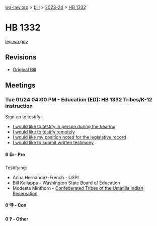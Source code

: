 [wa-law.org](/) > [bill](/bill/) > [2023-24](/bill/2023-24/) > [HB 1332](/bill/2023-24/hb/1332/)

# HB 1332
[leg.wa.gov](https://app.leg.wa.gov/billsummary?BillNumber=1332&Year=2023&Initiative=false)

## Revisions
* [Original Bill](1/)

## Meetings
### Tue 01/24 04:00 PM - Education (ED): HB 1332 Tribes/K-12 instruction
Sign up to testify:
* [I would like to testify in person during the hearing](https://app.leg.wa.gov/csi/Testifier/Add?chamber=House&mId=30513&aId=149653&caId=20647&tId=1)
* [I would like to testify remotely](https://app.leg.wa.gov/csi/Testifier/Add?chamber=House&mId=30513&aId=149653&caId=20647&tId=2)
* [I would like my position noted for the legislative record](https://app.leg.wa.gov/csi/Testifier/Add?chamber=House&mId=30513&aId=149653&caId=20647&tId=3)
* [I would like to submit written testimony](https://app.leg.wa.gov/csi/Testifier/Add?chamber=House&mId=30513&aId=149653&caId=20647&tId=4)

#### 6 👍 - Pro
Testifying:
* Anna Hernandez-French - OSPI
* Bill Kallappa - Washington State Board of Education
* Modesta Minthorn - [Confederated Tribes of the Umatilla Indian Reservation](/org/confederated_tribes_of_the_umatilla_indian_reservation/)

#### 0 👎 - Con

#### 0 ❓ - Other
